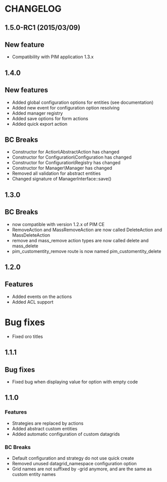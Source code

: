 CHANGELOG 
=========

1.5.0-RC1 (2015/03/09)
-----

## New feature

 - Compatibility with PIM application 1.3.x

1.4.0
-----

## New features

 - Added global configuration options for entities (see documentation)
 - Added new event for configuration option resolving
 - Added manager registry
 - Added save options for form actions
 - Added quick export action


## BC Breaks
 - Constructor for Action\AbstractAction has changed
 - Constructor for Configuration\Configuration has changed
 - Constructor for Configuration\Registry has changed
 - Constructor for Manager\Manager has changed
 - Removed all validation for abstract entities
 - Changed signature of ManagerInterface::save()

1.3.0
-----

## BC Breaks

 - now compatible with version 1.2.x of PIM CE
 - RemoveAction and MassRemoveAction are now called DeleteAction and MassDeleteAction
 - remove and mass_remove action types are now called delete and mass_delete
 - pim_customentity_remove route is now named pim_customentity_delete

1.2.0
-----

## Features

- Added events on the actions
- Added ACL support

# Bug fixes
 - Fixed oro titles

1.1.1
-----

## Bug fixes

- Fixed bug when displaying value for option with empty code

1.1.0
-----

### Features

- Strategies are replaced by actions
- Added abstract custom entities
- Added automatic configuration of custom datagrids

### BC Breaks

- Default configuration and strategy do not use quick create
- Removed unused datagrid_namespace configuration option
- Grid names are not suffixed by -grid anymore, and are the same as custom entity names


